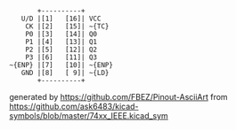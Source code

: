 

	       +----------+
	   U/D |[1]   [16]| VCC
	    CK |[2]   [15]| ~{TC}
	    P0 |[3]   [14]| Q0
	    P1 |[4]   [13]| Q1
	    P2 |[5]   [12]| Q2
	    P3 |[6]   [11]| Q3
	~{ENP} |[7]   [10]| ~{ENP}
	   GND |[8]   [ 9]| ~{LD}
	       +----------+


generated by https://github.com/FBEZ/Pinout-AsciiArt from https://github.com/ask6483/kicad-symbols/blob/master/74xx_IEEE.kicad_sym